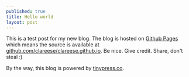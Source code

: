 ```yaml
---
published: true
title: Hello world
layout: post
---
```

This is a test post for my new blog. The blog is hosted on [Github Pages](http://pages.github.com/) which means the source is available at [github.com/clareese/clareese.github.io](http://github.com/clareese/clareese.github.io). Be nice. Give credit. Share, don't steal :)

By the way, this blog is powered by [tinypress.co](https://tinypress.co).